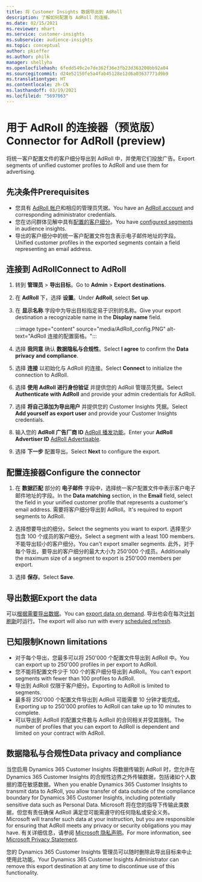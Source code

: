 ```yaml
---
title: 将 Customer Insights 数据导出到 AdRoll
description: 了解如何配置与 AdRoll 的连接。
ms.date: 02/15/2021
ms.reviewer: mhart
ms.service: customer-insights
ms.subservice: audience-insights
ms.topic: conceptual
author: pkieffer
ms.author: philk
manager: shellyha
ms.openlocfilehash: 6fedd549c2e7de362f36e3fb23d363200bb92a04
ms.sourcegitcommit: d24e52150fe5a4fab45128e12d6a03637771d9b9
ms.translationtype: HT
ms.contentlocale: zh-CN
ms.lasthandoff: 03/19/2021
ms.locfileid: "5697063"
---
```

# <a name="connector-for-adroll-preview"></a><span data-ttu-id="a94b7-103">用于 AdRoll 的连接器（预览版）</span><span class="sxs-lookup"><span data-stu-id="a94b7-103">Connector for AdRoll (preview)</span></span>

<span data-ttu-id="a94b7-104">将统一客户配置文件的客户细分导出到 AdRoll 中，并使用它们投放广告。</span><span class="sxs-lookup"><span data-stu-id="a94b7-104">Export segments of unified customer profiles to AdRoll and use them for advertising.</span></span> 

## <a name="prerequisites"></a><span data-ttu-id="a94b7-105">先决条件</span><span class="sxs-lookup"><span data-stu-id="a94b7-105">Prerequisites</span></span>

-   <span data-ttu-id="a94b7-106">您具有 [AdRoll 帐户](https://www.adroll.com/)和相应的管理员凭据。</span><span class="sxs-lookup"><span data-stu-id="a94b7-106">You have an [AdRoll account](https://www.adroll.com/) and corresponding administrator credentials.</span></span>
-   <span data-ttu-id="a94b7-107">您在访问群体见解中具有[配置的客户细分](segments.md)。</span><span class="sxs-lookup"><span data-stu-id="a94b7-107">You have [configured segments](segments.md) in audience insights.</span></span>
-   <span data-ttu-id="a94b7-108">导出的客户细分中的统一客户配置文件包含表示电子邮件地址的字段。</span><span class="sxs-lookup"><span data-stu-id="a94b7-108">Unified customer profiles in the exported segments contain a field representing an email address.</span></span>

## <a name="connect-to-adroll"></a><span data-ttu-id="a94b7-109">连接到 AdRoll</span><span class="sxs-lookup"><span data-stu-id="a94b7-109">Connect to AdRoll</span></span>

1. <span data-ttu-id="a94b7-110">转到 **管理员** > **导出目标**。</span><span class="sxs-lookup"><span data-stu-id="a94b7-110">Go to **Admin** > **Export destinations**.</span></span>

1. <span data-ttu-id="a94b7-111">在 **AdRoll** 下，选择 **设置**。</span><span class="sxs-lookup"><span data-stu-id="a94b7-111">Under **AdRoll**, select **Set up**.</span></span>

1. <span data-ttu-id="a94b7-112">在 **显示名称** 字段中为导出目标指定易于识别的名称。</span><span class="sxs-lookup"><span data-stu-id="a94b7-112">Give your export destination a recognizable name in the **Display name** field.</span></span>

   :::image type="content" source="media/AdRoll_config.PNG" alt-text="AdRoll 连接的配置窗格。":::

1. <span data-ttu-id="a94b7-114">选择 **我同意** 确认 **数据隐私与合规性**。</span><span class="sxs-lookup"><span data-stu-id="a94b7-114">Select **I agree** to confirm the **Data privacy and compliance**.</span></span>

1. <span data-ttu-id="a94b7-115">选择 **连接** 以初始化与 AdRoll 的连接。</span><span class="sxs-lookup"><span data-stu-id="a94b7-115">Select **Connect** to initialize the connection to AdRoll.</span></span>

1. <span data-ttu-id="a94b7-116">选择 **使用 AdRoll 进行身份验证** 并提供您的 AdRoll 管理员凭据。</span><span class="sxs-lookup"><span data-stu-id="a94b7-116">Select **Authenticate with AdRoll** and provide your admin credentials for AdRoll.</span></span> 

1. <span data-ttu-id="a94b7-117">选择 **将自己添加为导出用户** 并提供您的 Customer Insights 凭据。</span><span class="sxs-lookup"><span data-stu-id="a94b7-117">Select **Add yourself as export user** and provide your Customer Insights credentials.</span></span>

1. <span data-ttu-id="a94b7-118">输入您的 **AdRoll 广告厂商 ID** [AdRoll 播发功能](https://help.adroll.com/hc/en-us/articles/212011838-Advertiser-Profiles)。</span><span class="sxs-lookup"><span data-stu-id="a94b7-118">Enter your **AdRoll Advertiser ID** [AdRoll Advertisable](https://help.adroll.com/hc/en-us/articles/212011838-Advertiser-Profiles).</span></span>

1. <span data-ttu-id="a94b7-119">选择 **下一步** 配置导出。</span><span class="sxs-lookup"><span data-stu-id="a94b7-119">Select **Next** to configure the export.</span></span>

## <a name="configure-the-connector"></a><span data-ttu-id="a94b7-120">配置连接器</span><span class="sxs-lookup"><span data-stu-id="a94b7-120">Configure the connector</span></span>

1. <span data-ttu-id="a94b7-121">在 **数据匹配** 部分的 **电子邮件** 字段中，选择统一客户配置文件中表示客户电子邮件地址的字段。</span><span class="sxs-lookup"><span data-stu-id="a94b7-121">In the **Data matching** section, in the **Email** field, select the field in your unified customer profile that represents a customer's email address.</span></span> <span data-ttu-id="a94b7-122">需要将客户细分导出到 AdRoll。</span><span class="sxs-lookup"><span data-stu-id="a94b7-122">It's required to export segments to AdRoll.</span></span>

1. <span data-ttu-id="a94b7-123">选择想要导出的细分。</span><span class="sxs-lookup"><span data-stu-id="a94b7-123">Select the segments you want to export.</span></span> <span data-ttu-id="a94b7-124">选择至少包含 100 个成员的客户细分。</span><span class="sxs-lookup"><span data-stu-id="a94b7-124">Select a segment with a least 100 members.</span></span> <span data-ttu-id="a94b7-125">不能导出较小的客户细分。</span><span class="sxs-lookup"><span data-stu-id="a94b7-125">You can't export smaller segments.</span></span> <span data-ttu-id="a94b7-126">此外，对于每个导出，要导出的客户细分的最大大小为 250'000 个成员。</span><span class="sxs-lookup"><span data-stu-id="a94b7-126">Additionally the maximum size of a segment to export is 250'000 members per export.</span></span> 

1. <span data-ttu-id="a94b7-127">选择 **保存**。</span><span class="sxs-lookup"><span data-stu-id="a94b7-127">Select **Save**.</span></span>

## <a name="export-the-data"></a><span data-ttu-id="a94b7-128">导出数据</span><span class="sxs-lookup"><span data-stu-id="a94b7-128">Export the data</span></span>

<span data-ttu-id="a94b7-129">可以[根据需要导出数据](export-destinations.md)。</span><span class="sxs-lookup"><span data-stu-id="a94b7-129">You can [export data on demand](export-destinations.md).</span></span> <span data-ttu-id="a94b7-130">导出也会在每次[计划刷新](system.md#schedule-tab)时运行。</span><span class="sxs-lookup"><span data-stu-id="a94b7-130">The export will also run with every [scheduled refresh](system.md#schedule-tab).</span></span>

## <a name="known-limitations"></a><span data-ttu-id="a94b7-131">已知限制</span><span class="sxs-lookup"><span data-stu-id="a94b7-131">Known limitations</span></span>

- <span data-ttu-id="a94b7-132">对于每个导出，您最多可以将 250'000 个配置文件导出到 AdRoll 中。</span><span class="sxs-lookup"><span data-stu-id="a94b7-132">You can export up to 250'000 profiles in per export to AdRoll.</span></span>
- <span data-ttu-id="a94b7-133">您不能将配置文件少于 100 个的客户细分导出到 AdRoll。</span><span class="sxs-lookup"><span data-stu-id="a94b7-133">You can't export segments with fewer than 100 profiles to AdRoll.</span></span> 
- <span data-ttu-id="a94b7-134">导出到 AdRoll 仅限于客户细分。</span><span class="sxs-lookup"><span data-stu-id="a94b7-134">Exporting to AdRoll is limited to segments.</span></span>
- <span data-ttu-id="a94b7-135">最多将 250'000 个配置文件导出到 AdRoll 可能需要 10 分钟才能完成。</span><span class="sxs-lookup"><span data-stu-id="a94b7-135">Exporting up to 250'000 profiles to AdRoll can take up to 10 minutes to complete.</span></span> 
- <span data-ttu-id="a94b7-136">可以导出到 AdRoll 的配置文件数与 AdRoll 的合同相关并受其限制。</span><span class="sxs-lookup"><span data-stu-id="a94b7-136">The number of profiles that you can export to AdRoll is dependent and limited on your contract with AdRoll.</span></span>

## <a name="data-privacy-and-compliance"></a><span data-ttu-id="a94b7-137">数据隐私与合规性</span><span class="sxs-lookup"><span data-stu-id="a94b7-137">Data privacy and compliance</span></span>

<span data-ttu-id="a94b7-138">当您启用 Dynamics 365 Customer Insights 将数据传输到 AdRoll 时，您允许在 Dynamics 365 Customer Insights 的合规性边界之外传输数据，包括诸如个人数据的潜在敏感数据。</span><span class="sxs-lookup"><span data-stu-id="a94b7-138">When you enable Dynamics 365 Customer Insights to transmit data to AdRoll, you allow transfer of data outside of the compliance boundary for Dynamics 365 Customer Insights, including potentially sensitive data such as Personal Data.</span></span> <span data-ttu-id="a94b7-139">Microsoft 将在您的指导下传输此类数据，但您有责任确保 AdRoll 满足您可能需遵守的任何隐私或安全义务。</span><span class="sxs-lookup"><span data-stu-id="a94b7-139">Microsoft will transfer such data at your instruction, but you are responsible for ensuring that AdRoll meets any privacy or security obligations you may have.</span></span> <span data-ttu-id="a94b7-140">有关详细信息，请参阅 [Microsoft 隐私声明](https://go.microsoft.com/fwlink/?linkid=396732)。</span><span class="sxs-lookup"><span data-stu-id="a94b7-140">For more information, see [Microsoft Privacy Statement](https://go.microsoft.com/fwlink/?linkid=396732).</span></span>

<span data-ttu-id="a94b7-141">您的 Dynamics 365 Customer Insights 管理员可以随时删除此导出目标来中止使用此功能。</span><span class="sxs-lookup"><span data-stu-id="a94b7-141">Your Dynamics 365 Customer Insights Administrator can remove this export destination at any time to discontinue use of this functionality.</span></span>
